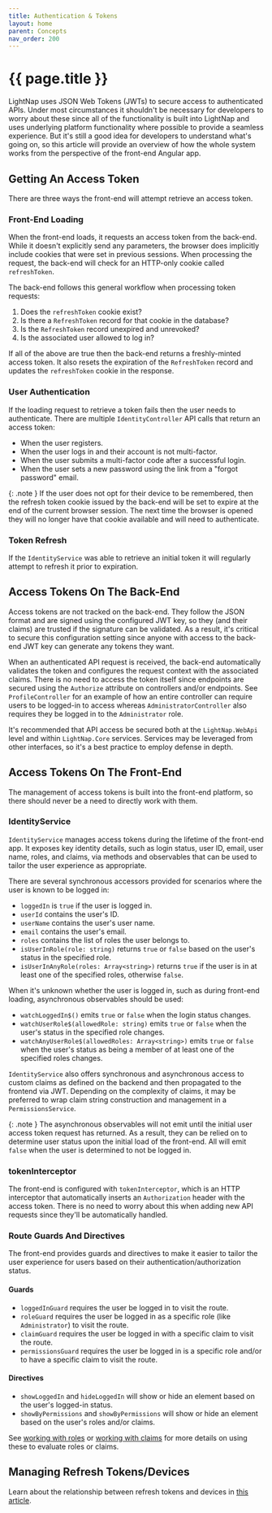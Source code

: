 ```yaml
---
title: Authentication & Tokens
layout: home
parent: Concepts
nav_order: 200
---
```


# {{ page.title }}

LightNap uses JSON Web Tokens (JWTs) to secure access to authenticated APIs. Under most circumstances it shouldn't be necessary for developers to worry about these since all of the functionality is built into LightNap and uses underlying platform functionality where possible to provide a seamless experience. But it's still a good idea for developers to understand what's going on, so this article will provide an overview of how the whole system works from the perspective of the front-end Angular app.

## Getting An Access Token

There are three ways the front-end will attempt retrieve an access token.

### Front-End Loading

When the front-end loads, it requests an access token from the back-end. While it doesn't explicitly send any parameters, the browser does implicitly include cookies that were set in previous sessions. When processing the request, the back-end will check for an HTTP-only cookie called `refreshToken`.

The back-end follows this general workflow when processing token requests:

1. Does the `refreshToken` cookie exist?
2. Is there a `RefreshToken` record for that cookie in the database?
3. Is the `RefreshToken` record unexpired and unrevoked?
4. Is the associated user allowed to log in?

If all of the above are true then the back-end returns a freshly-minted access token. It also resets the expiration of the `RefreshToken` record and updates the `refreshToken` cookie in the response.

### User Authentication

If the loading request to retrieve a token fails then the user needs to authenticate. There are multiple `IdentityController` API calls that return an access token:

- When the user registers.
- When the user logs in and their account is not multi-factor.
- When the user submits a multi-factor code after a successful login.
- When the user sets a new password using the link from a "forgot password" email.

{: .note }
If the user does not opt for their device to be remembered, then the refresh token cookie issued by the back-end will be set to expire at the end of the current browser session. The next time the browser is opened they will no longer have that cookie available and will need to authenticate.

### Token Refresh

If the `IdentityService` was able to retrieve an initial token it will regularly attempt to refresh it prior to expiration.

## Access Tokens On The Back-End

Access tokens are not tracked on the back-end. They follow the JSON format and are signed using the configured JWT key, so they (and their claims) are trusted if the signature can be validated. As a result, it's critical to secure this configuration setting since anyone with access to the back-end JWT key can generate any tokens they want.

When an authenticated API request is received, the back-end automatically validates the token and configures the request context with the associated claims. There is no need to access the token itself since endpoints are secured using the `Authorize` attribute on controllers and/or endpoints. See `ProfileController` for an example of how an entire controller can require users to be logged-in to access whereas `AdministratorController` also requires they be logged in to the `Administrator` role.

It's recommended that API access be secured both at the `LightNap.WebApi` level and within `LightNap.Core` services. Services may be leveraged from other interfaces, so it's a best practice to employ defense in depth.

## Access Tokens On The Front-End

The management of access tokens is built into the front-end platform, so there should never be a need to directly work with them.

### IdentityService

`IdentityService` manages access tokens during the lifetime of the front-end app. It exposes key identity details, such as login status, user ID, email, user name, roles, and claims, via methods and observables that can be used to tailor the user experience as appropriate.

There are several synchronous accessors provided for scenarios where the user is known to be logged in:

- `loggedIn` is `true` if the user is logged in.
- `userId` contains the user's ID.
- `userName` contains the user's user name.
- `email` contains the user's email.
- `roles` contains the list of roles the user belongs to.
- `isUserInRole(role: string)` returns `true` or `false` based on the user's status in the specified role.
- `isUserInAnyRole(roles: Array<string>)` returns `true` if the user is in at least one of the specified roles, otherwise `false`.

When it's unknown whether the user is logged in, such as during front-end loading, asynchronous observables should be used:

- `watchLoggedIn$()` emits `true` or `false` when the login status changes.
- `watchUserRole$(allowedRole: string)` emits `true` or `false` when the user's status in the specified role changes.
- `watchAnyUserRole$(allowedRoles: Array<string>)` emits `true` or `false` when the user's status as being a member of at least one of the specified roles changes.

`IdentityService` also offers synchronous and asynchronous access to custom claims as defined on the backend and then propagated to the frontend via JWT. Depending on the complexity of claims, it may be preferred to wrap claim string construction and management in a `PermissionsService`.

{: .note }
The asynchronous observables will not emit until the initial user access token request has returned. As a result, they can be relied on to determine user status upon the initial load of the front-end. All will emit `false` when the user is determined to not be logged in.

### tokenInterceptor

The front-end is configured with `tokenInterceptor`, which is an HTTP interceptor that automatically inserts an `Authorization` header with the access token. There is no need to worry about this when adding new API requests since they'll be automatically handled.

### Route Guards And Directives

The front-end provides guards and directives to make it easier to tailor the user experience for users based on their authentication/authorization status.

#### Guards

- `loggedInGuard` requires the user be logged in to visit the route.
- `roleGuard` requires the user be logged in as a specific role (like `Administrator`) to visit the route.
- `claimGuard` requires the user be logged in with a specific claim to visit the route.
- `permissionsGuard` requires the user be logged in is a specific role and/or to have a specific claim to visit the route.

#### Directives

- `showLoggedIn` and `hideLoggedIn` will show or hide an element based on the user's logged-in status.
- `showByPermissions` and `showByPermissions` will show or hide an element based on the user's roles and/or claims.

See [working with roles](../common-scenarios/working-with-roles#using-roles-on-the-front-end) or [working with claims](../common-scenarios/custom-claims.md) for more details on using these to evaluate roles or claims.

## Managing Refresh Tokens/Devices

Learn about the relationship between refresh tokens and devices in [this article](./devices).
